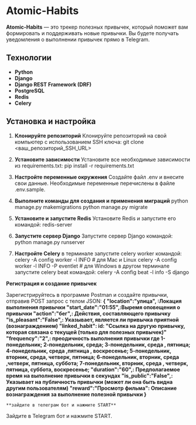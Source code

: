 # Atomic-Habits

**Atomic-Habits** — это трекер полезных привычек, который поможет вам формировать и поддерживать новые привычки. Вы будете получать уведомления о выполнении привычек прямо в Telegram.

## Технологии

- **Python**
- **Django**
- **Django REST Framework (DRF)**
- **PostgreSQL**
- **Redis**
- **Celery**

## Установка и настройка

1. **Клонируйте репозиторий**
    Клонируйте репозиторий на свой компьютер с использованием SSH ключа:
    git clone <ваш_репозиторий_SSH_URL>

2. **Установите зависимости**
    Установите все необходимые зависимости из requirements.txt:
    pip install -r requirements.txt

3. **Настройте переменные окружения**
    Создайте файл .env и внесите свои данные. Необходимые переменные перечислены в файле .env.sample.

4. **Выполните команды для создания и применения миграций**
    python manage.py makemigrations
    python manage.py migrate

5. **Установите и запустите Redis**
    Установите Redis и запустите его командой:
    redis-server

6. **Запустите сервер Django**
    Запустите сервер Django командой:
    python manage.py runserver

7. **Настройте Celery**
    в терминале запустите celery worker командой: celery -A config worker -l INFO # для Mac и Linux celery -A config worker -l INFO -P eventlet # для Windows
    в другом терминале запустите celery beat командой: celery -A config beat -l info -S django



  **Регистрация и создание привычек**

Зарегистрируйтесь в программе Postman и создайте привычки, отправив POST запрос с телом JSON:
**{
    "location":"улица", :Локация выполнения привычки
    "start_date":"01:55",:Выремя оповещения о привычки 
    "action":"бег",: Действия, составляющего привычку 
    "is_pleasant":"False",: Указывает, является ли привычка приятной (вознаграждением)
    "linked_habit": id: "Ссылка на другую привычку, которая связана с текущей (только для полезных привычек)"
    "frequency":"2",: преодичность выполнения привычки где 
        1-понедельник; 
        2-понедельник, среда; 
        3-понедельник, среда , пятница; 
        4-понедельник, среда ,пятница , воскресенье; 
        5-понедельник, вторник, среда, четверк, пятница;
        6-понедельник, вторник, среда ,четверк, пятница, суббота;
        7-понедельник, вторник, среда , четверк, пятница, суббота, воскресенье;
    "duration":"60",: Предполагаемое время на выполнение привычки в секундах
    "is_public":"False",: Указывает на публичность привычки (может ли она быть видна другим пользователям)
    "reward":"Просмотр фильма": Описание вознаграждения за выполнение полезной привычки
}**

    **зайдите в телеграм бот и нажмите START**





Зайдите в Telegram бот и нажмите START.
